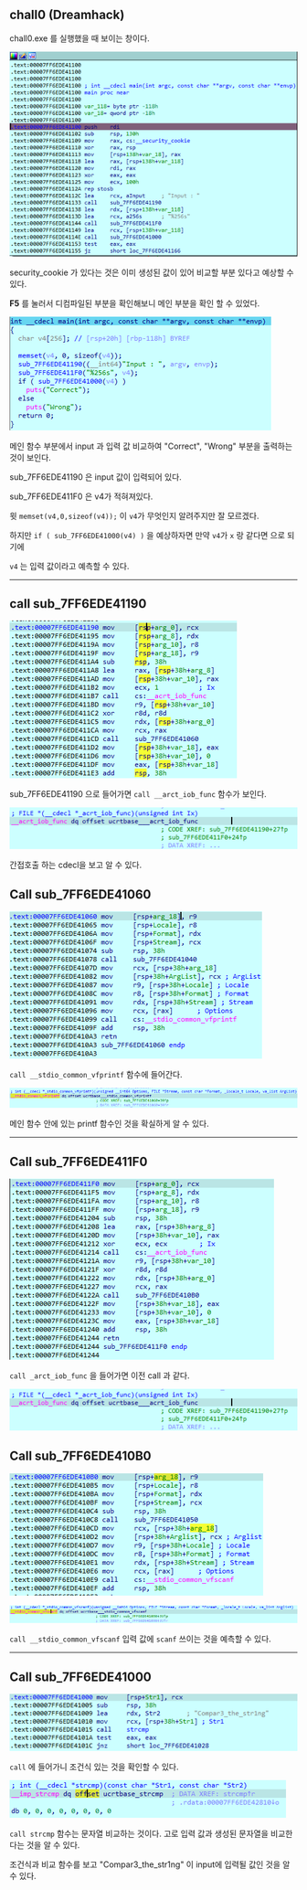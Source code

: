 ## chall0 (Dreamhack)

chall0.exe 를 실행했을 때 보이는 창이다.

![chall1](https://raw.githubusercontent.com/sosouni14/image_server/main/image_rev/chall1.PNG)

security_cookie 가 있다는 것은 이미 생성된 값이 있어 비교할 부분 있다고 예상할 수 있다.



**F5** 를 눌러서 디컴파일된 부분을 확인해보니 메인 부분을 확인 할 수 있었다.

![chall2](https://raw.githubusercontent.com/sosouni14/image_server/main/image_rev/chall2.PNG)

메인 함수 부분에서 input 과 입력 값 비교하여 "Correct", "Wrong" 부분을 출력하는 것이 보인다.

sub_7FF6EDE41190 은 input 값이 입력되어 있다.

sub_7FF6EDE411F0 은 v4가 적혀져있다. 

윗 `memset(v4,0,sizeof(v4));` 이 `v4`가 무엇인지 알려주지만 잘 모르겠다.

하지만 `if ( sub_7FF6EDE41000(v4) )` 을 예상하자면 만약 `v4`가 `x` 랑 같다면 으로 되기에

`v4` 는 입력 값이라고 예측할 수 있다. 

---

## call sub_7FF6EDE41190

![chall4](https://raw.githubusercontent.com/sosouni14/image_server/main/image_rev/chall4.PNG)

sub_7FF6EDE41190 으로 들어가면 `call __arct_iob_func` 함수가 보인다.



![chall5](https://raw.githubusercontent.com/sosouni14/image_server/main/image_rev/chall5.PNG)

간접호출 하는 cdecl을 보고 알 수 있다.

## Call sub_7FF6EDE41060

![chall7](https://raw.githubusercontent.com/sosouni14/image_server/main/image_rev/chall7.PNG)

`call __stdio_common_vfprintf` 함수에 들어간다.

![chall8](https://raw.githubusercontent.com/sosouni14/image_server/main/image_rev/chall8.PNG)

메인 함수 안에 있는 printf 함수인 것을 확실하게 알 수 있다.

---

## Call sub_7FF6EDE411F0

![chall6](https://raw.githubusercontent.com/sosouni14/image_server/main/image_rev/chall6.PNG)

`call _arct_iob_func` 을 들어가면 이전 call 과 같다.

![chall5](https://raw.githubusercontent.com/sosouni14/image_server/main/image_rev/chall5.PNG)

## Call sub_7FF6EDE410B0

![chall9](https://raw.githubusercontent.com/sosouni14/image_server/main/image_rev/chall9.PNG)

![chall10](https://raw.githubusercontent.com/sosouni14/image_server/main/image_rev/chall10.PNG)

`call __stdio_common_vfscanf` 입력 값에 `scanf` 쓰이는 것을 예측할 수 있다.

---

## Call sub_7FF6EDE41000

![chall11](https://raw.githubusercontent.com/sosouni14/image_server/main/image_rev/chall11.PNG)

`call` 에 들어가니 조건식 있는 것을 확인할 수 있다.

![chall12](https://raw.githubusercontent.com/sosouni14/image_server/main/image_rev/chall12.PNG)

`call strcmp` 함수는 문자열 비교하는 것이다. 고로 입력 값과 생성된 문자열을 비교한다는 것을 알 수 있다.

조건식과 비교 함수를 보고 "Compar3_the_str1ng" 이 input에 입력될 값인 것을 알 수 있다.

